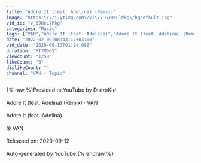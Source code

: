 ```yaml
---
title: "Adore It (feat. Adelina) (Remix)"
image: "https:\/\/i.ytimg.com\/vi\/v_6JHeLlPkg\/hqdefault.jpg"
vid_id: "v_6JHeLlPkg"
categories: "Music"
tags: ["VAN","Adore It (feat. Adelina)","Adore It (feat. Adelina) (Remix)"]
date: "2022-02-09T08:43:12+03:00"
vid_date: "2020-09-13T01:14:08Z"
duration: "PT3M56S"
viewcount: "1258"
likeCount: "3"
dislikeCount: ""
channel: "VAN - Topic"
---
```

{% raw %}Provided to YouTube by DistroKid<br /><br />Adore It (feat. Adelina) (Remix) · VAN<br /><br />Adore It (feat. Adelina)<br /><br />℗ VAN<br /><br />Released on: 2020-09-12<br /><br />Auto-generated by YouTube.{% endraw %}
